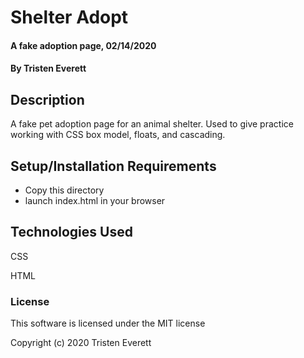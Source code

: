 # Shelter Adopt

#### A fake adoption page, 02/14/2020

#### By Tristen Everett

## Description

A fake pet adoption page for an animal shelter. Used to give practice working with CSS box model, floats, and cascading.

## Setup/Installation Requirements

* Copy this directory
* launch index.html in your browser

## Technologies Used

CSS

HTML

### License

This software is licensed under the MIT license

Copyright (c) 2020 Tristen Everett